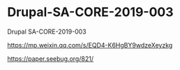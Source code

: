 # Drupal-SA-CORE-2019-003
Drupal SA-CORE-2019-003


https://mp.weixin.qq.com/s/EQD4-K6HgBY9wdzeXeyzkg

https://paper.seebug.org/821/

